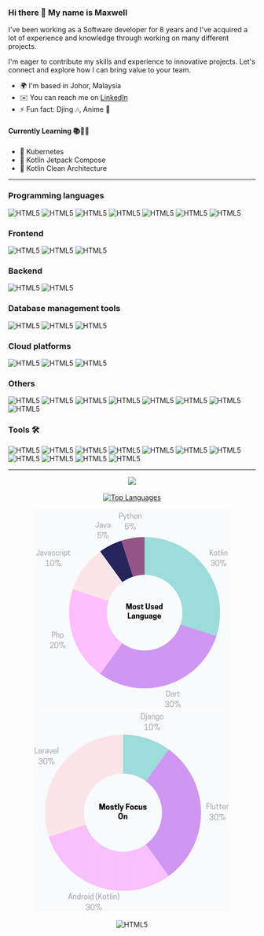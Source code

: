 ### Hi there 👋 My name is Maxwell

I've been working as a Software developer for 8 years and I've acquired a lot of experience and knowledge through working on many different projects.

I'm eager to contribute my skills and experience to innovative projects. Let's connect and explore how I can bring value to your team.

- 🌍 I'm based in Johor, Malaysia
- ✉️ You can reach me on [LinkedIn](https://www.linkedin.com/in/maxwell-ang-siang-heng-330265ab/)
- ⚡ Fun fact: Djing 🎶, Anime 🥰️

#### Currently Learning 📚📖📝

- 💪 Kubernetes
- 💪 Kotlin Jetpack Compose
- 💪 Kotlin Clean Architecture

<hr>

### Programming languages

![HTML5](https://img.shields.io/badge/Dart-black?style=for-the-badge&logo=dart&logoColor=blue)
![HTML5](https://img.shields.io/badge/Go-81D8D0?style=for-the-badge&logo=go&logoColor=white)
![HTML5](https://img.shields.io/badge/Java-ED8B00?style=for-the-badge&logo=openjdk&logoColor=white)
![HTML5](https://img.shields.io/badge/JavaScript-F7DF1E?style=for-the-badge&logo=javascript&logoColor=black)
![HTML5](https://img.shields.io/badge/Kotlin-white?style=for-the-badge&logo=kotlin&logoColor=perper)
![HTML5](https://img.shields.io/badge/php-777BB4?style=for-the-badge&logo=php&logoColor=white)
![HTML5](https://img.shields.io/badge/python-3776AB?style=for-the-badge&logo=python&logoColor=white)

### Frontend

![HTML5](https://img.shields.io/badge/Android-green?style=for-the-badge&logo=android&logoColor=white)
![HTML5](https://img.shields.io/badge/flutter-blue?style=for-the-badge&logo=flutter&logoColor=white)
![HTML5](https://img.shields.io/badge/wordpress-21759b?style=for-the-badge&logo=wordpress&logoColor=white)

### Backend

![HTML5](https://img.shields.io/badge/Django-black?style=for-the-badge&logo=django&logoColor=white)
![HTML5](https://img.shields.io/badge/Laravel-orange?style=for-the-badge&logo=laravel&logoColor=white)

### Database management tools

![HTML5](https://img.shields.io/badge/mariadb-003545?style=for-the-badge&logo=mariadb&logoColor=white)
![HTML5](https://img.shields.io/badge/Mysql-2986cc?style=for-the-badge&logo=mysql&logoColor=white)
![HTML5](https://img.shields.io/badge/postgresql-336791?style=for-the-badge&logo=postgresql&logoColor=white)

### Cloud platforms

![HTML5](https://img.shields.io/badge/Alibaba_Cloud-white?style=for-the-badge&logo=alibabacloud&logoColor=orange)
![HTML5](https://img.shields.io/badge/AWS-FF9900?style=for-the-badge&logo=amazonaws&logoColor=white)
![HTML5](https://img.shields.io/badge/Google_Cloud-5dbb63?style=for-the-badge&logo=googlecloud&logoColor=white)

### Others

![HTML5](https://img.shields.io/badge/HTML-E34F26?style=for-the-badge&logo=html5&logoColor=white)
![HTML5](https://img.shields.io/badge/css-1572B6?style=for-the-badge&logo=css3&logoColor=white)
![HTML5](https://img.shields.io/badge/bootstrap-7952B3?style=for-the-badge&logo=bootstrap&logoColor=white)
![HTML5](https://img.shields.io/badge/cesium_js-005B00?style=for-the-badge&logo=cesium&logoColor=white)
![HTML5](https://img.shields.io/badge/Jetpack_Compose-blue?style=for-the-badge&logo=jetpackcompose&logoColor=white)
![HTML5](https://img.shields.io/badge/jQuery-0769AD?style=for-the-badge&logo=jquery&logoColor=white)
![HTML5](https://img.shields.io/badge/linux_commands-black?style=for-the-badge&logo=windows%20terminal&logoColor=white)
![HTML5](https://img.shields.io/badge/npm-CB3837?style=for-the-badge&logo=npm&logoColor=white)

### Tools 🛠️

![HTML5](https://img.shields.io/badge/bitbucket-blue?style=for-the-badge&logo=bitbucket&logoColor=white)
![HTML5](https://img.shields.io/badge/CentOS-262577?style=for-the-badge&logo=centos&logoColor=white)
![HTML5](https://img.shields.io/badge/docker-a9daff?style=for-the-badge&logo=docker&logoColor=white)
![HTML5](https://img.shields.io/badge/docker_compose-blue?style=for-the-badge&logo=docker&logoColor=white)
![HTML5](https://img.shields.io/badge/Elastic_Search-white?style=for-the-badge&logo=Elasticsearch&logoColor=white)
![HTML5](https://img.shields.io/badge/figma-F24E1E?style=for-the-badge&logo=figma&logoColor=white)
![HTML5](https://img.shields.io/badge/GitHub-orange?style=for-the-badge&logo=github&logoColor=black)
![HTML5](https://img.shields.io/badge/jira-0052CC?style=for-the-badge&logo=jira&logoColor=white)
![HTML5](https://img.shields.io/badge/kubernetes-blue?style=for-the-badge&logo=Kubernetes&logoColor=white)
![HTML5](https://img.shields.io/badge/postman-FF6C37?style=for-the-badge&logo=postman&logoColor=white)
![HTML5](https://img.shields.io/badge/sketch-fccf3e?style=for-the-badge&logo=sketch&logoColor=white)

<hr>

<div align="center">



<a href="http://www.github.com/maxwell-xin"><img src="https://github-readme-stats.vercel.app/api?username=maxwell-xin&show_icons=true&hide=&title_color=0891b2&text_color=ffffff&icon_color=0891b2&bg_color=1c1917&hide_border=true&show_icons=true"/></a>

<a href="https://github.com/maxwell-xin" align="left"><img src="https://github-readme-stats.vercel.app/api/top-langs/?username=maxwell-xin&langs_count=10&title_color=0891b2&text_color=ffffff&icon_color=0891b2&bg_color=1c1917&hide_border=true&locale=en&custom_title=Top%20%Languages" alt="Top Languages" /></a>

![chart1.png](public/images/chart1.png)  ![chart2.png](public/images/chart2.png)

![HTML5](http://resume.maxcloudapps.com/api/github)

</div>
